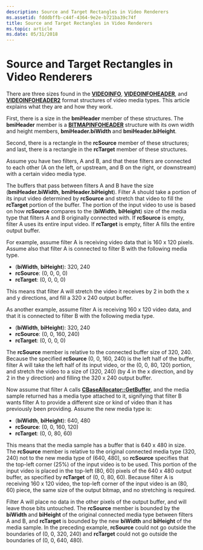 ```yaml
---
description: Source and Target Rectangles in Video Renderers
ms.assetid: fdddbffb-c44f-4364-9e2e-b721ba39c74f
title: Source and Target Rectangles in Video Renderers
ms.topic: article
ms.date: 05/31/2018
---
```


# Source and Target Rectangles in Video Renderers

There are three sizes found in the [**VIDEOINFO**](/previous-versions/windows/desktop/api/amvideo/ns-amvideo-videoinfo), [**VIDEOINFOHEADER**](/previous-versions/windows/desktop/api/amvideo/ns-amvideo-videoinfoheader), and [**VIDEOINFOHEADER2**](/previous-versions/windows/desktop/api/dvdmedia/ns-dvdmedia-videoinfoheader2) format structures of video media types. This article explains what they are and how they work.

First, there is a size in the **bmiHeader** member of these structures. The **bmiHeader** member is a [**BITMAPINFOHEADER**](/windows/win32/api/wingdi/ns-wingdi-bitmapinfoheader) structure with its own width and height members, **bmiHeader.biWidth** and **bmiHeader.biHeight**.

Second, there is a rectangle in the **rcSource** member of these structures; and last, there is a rectangle in the **rcTarget** member of these structures.

Assume you have two filters, A and B, and that these filters are connected to each other (A on the left, or upstream, and B on the right, or downstream) with a certain video media type.

The buffers that pass between filters A and B have the size (**bmiHeader.biWidth**, **bmiHeader.biHeight**). Filter A should take a portion of its input video determined by **rcSource** and stretch that video to fill the **rcTarget** portion of the buffer. The portion of the input video to use is based on how **rcSource** compares to the (**biWidth**, **biHeight**) size of the media type that filters A and B originally connected with. If **rcSource** is empty, filter A uses its entire input video. If **rcTarget** is empty, filter A fills the entire output buffer.

For example, assume filter A is receiving video data that is 160 x 120 pixels. Assume also that filter A is connected to filter B with the following media type.

-   (**biWidth**, **biHeight**): 320, 240
-   **rcSource**: (0, 0, 0, 0)
-   **rcTarget**: (0, 0, 0, 0)

This means that filter A will stretch the video it receives by 2 in both the x and y directions, and fill a 320 x 240 output buffer.

As another example, assume filter A is receiving 160 x 120 video data, and that it is connected to filter B with the following media type.

-   (**biWidth**, **biHeight**): 320, 240
-   **rcSource**: (0, 0, 160, 240)
-   **rcTarget**: (0, 0, 0, 0)

The **rcSource** member is relative to the connected buffer size of 320, 240. Because the specified **rcSource** (0, 0, 160, 240) is the left half of the buffer, filter A will take the left half of its input video, or the (0, 0, 80, 120) portion, and stretch the video to a size of (320, 240) (by 4 in the x direction, and by 2 in the y direction) and filling the 320 x 240 output buffer.

Now assume that filter A calls [**CBaseAllocator::GetBuffer**](cbaseallocator-getbuffer.md), and the media sample returned has a media type attached to it, signifying that filter B wants filter A to provide a different size or kind of video than it has previously been providing. Assume the new media type is:

-   (**biWidth**, **biHeight**): 640, 480
-   **rcSource**: (0, 0, 160, 120)
-   **rcTarget**: (0, 0, 80, 60)

This means that the media sample has a buffer that is 640 x 480 in size. The **rcSource** member is relative to the original connected media type (320, 240) not to the new media type of (640, 480), so **rcSource** specifies that the top-left corner (25%) of the input video is to be used. This portion of the input video is placed in the top-left (80, 60) pixels of the 640 x 480 output buffer, as specified by **rcTarget** of (0, 0, 80, 60). Because filter A is receiving 160 x 120 video, the top-left corner of the input video is an (80, 60) piece, the same size of the output bitmap, and no stretching is required.

Filter A will place no data in the other pixels of the output buffer, and will leave those bits untouched. The **rcSource** member is bounded by the **biWidth** and **biHeight** of the original connected media type between filters A and B, and **rcTarget** is bounded by the new **biWidth** and **biHeight** of the media sample. In the preceding example, **rcSource** could not go outside the boundaries of (0, 0, 320, 240) and **rcTarget** could not go outside the boundaries of (0, 0, 640, 480).

 

 



